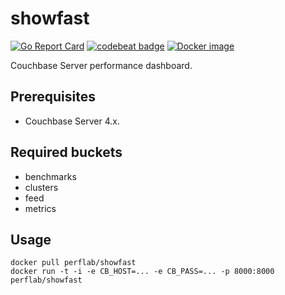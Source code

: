 
showfast
========
[![Go Report Card](https://goreportcard.com/badge/github.com/couchbaselabs/showfast)](https://goreportcard.com/report/github.com/couchbaselabs/showfast)
[![codebeat badge](https://codebeat.co/badges/1fc2a490-a39e-49be-b218-2b9289da5ae7)](https://codebeat.co/projects/github-com-couchbaselabs-showfast)
[![Docker image](https://images.microbadger.com/badges/image/perflab/showfast.svg)](http://microbadger.com/images/perflab/showfast)

Couchbase Server performance dashboard.

Prerequisites
-------------

* Couchbase Server 4.x.

Required buckets
----------------

* benchmarks
* clusters
* feed
* metrics

Usage
-----

    docker pull perflab/showfast
    docker run -t -i -e CB_HOST=... -e CB_PASS=... -p 8000:8000 perflab/showfast

